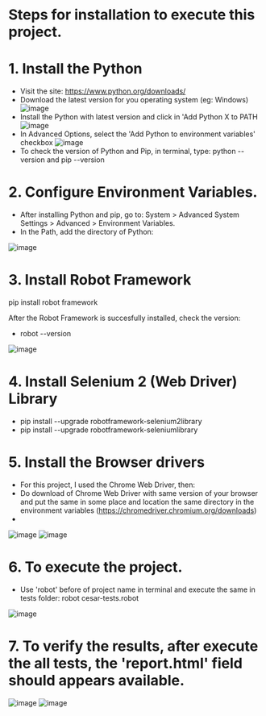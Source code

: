 # Steps for installation to execute this project.

# 1. Install the Python
- Visit the site: https://www.python.org/downloads/
- Download the latest version for you operating system (eg: Windows)
![image](https://user-images.githubusercontent.com/64047877/126587056-a745d9d0-5cdc-4cc5-af41-29b8f2006dad.png)
- Install the Python with latest version and click in 'Add Python X to PATH
![image](https://user-images.githubusercontent.com/64047877/126587135-01c3912e-a93a-4297-99f2-65634b2bed06.png)
- In Advanced Options, select the 'Add Python to environment variables' checkbox
![image](https://user-images.githubusercontent.com/64047877/126587237-71a6f990-8159-4d5c-b346-88c3dabbf555.png)
- To check the version of Python and Pip, in terminal, type: python --version and pip --version

# 2. Configure Environment Variables.
- After installing Python and pip, go to: System > Advanced System Settings > Advanced > Environment Variables.
- In the Path, add the directory of Python:

![image](https://user-images.githubusercontent.com/64047877/126587594-87a37fd4-e68f-4a0b-9762-ad1666f234f8.png)

# 3. Install Robot Framework 

pip install robot framework

After the Robot Framework is succesfully installed, check the version:

- robot --version

![image](https://user-images.githubusercontent.com/64047877/126587686-ed34cdee-8b34-43f5-8127-749ac9e35cad.png)

# 4. Install Selenium 2 (Web Driver) Library

- pip install --upgrade robotframework-selenium2library
- pip install --upgrade robotframework-seleniumlibrary

# 5. Install the Browser drivers

- For this project, I used the Chrome Web Driver, then:
- Do download of Chrome Web Driver with same version of your browser and put the same in some place and location the same directory in the environment variables (https://chromedriver.chromium.org/downloads) 
- 
![image](https://user-images.githubusercontent.com/64047877/126588080-dff49b48-4ce6-43b3-abcc-0088307d2ff5.png)
![image](https://user-images.githubusercontent.com/64047877/126588125-c1604511-2fed-4b4b-aee8-5f25553b87a4.png)

# 6. To execute the project. 

- Use 'robot' before of project name in terminal and execute the same in tests folder: robot cesar-tests.robot

![image](https://user-images.githubusercontent.com/64047877/126588209-eaeaea86-02e5-42da-8892-394fd8234459.png)


# 7. To verify the results, after execute the all tests, the 'report.html' field should appears available.
![image](https://user-images.githubusercontent.com/64047877/126588396-6b2043cd-f642-4321-9333-429447ff75ea.png)
![image](https://user-images.githubusercontent.com/64047877/126588425-8be18658-a08f-49bd-899a-0166f3ca34e9.png)



